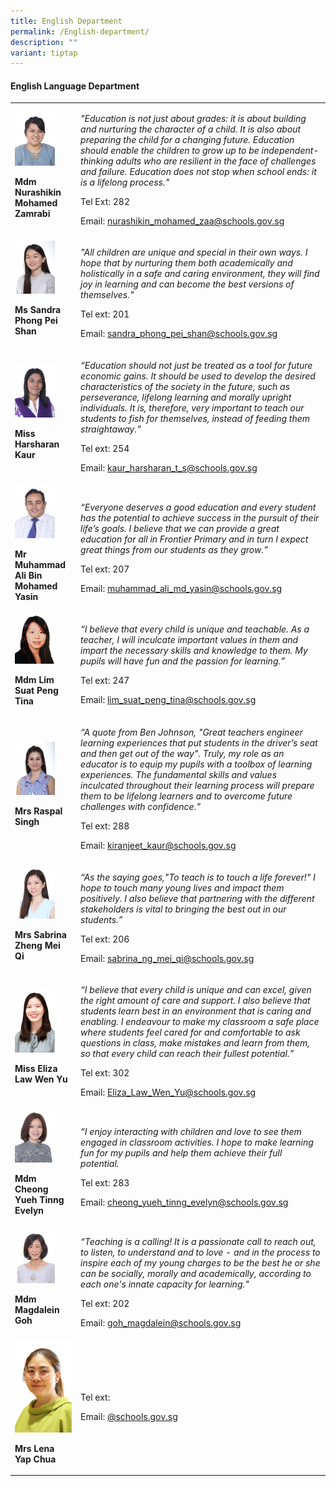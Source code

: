 ```yaml
---
title: English Department
permalink: /English-department/
description: ""
variant: tiptap
---
```

<h4><strong>English Language Department</strong></h4><table><tbody><tr><td rowspan="1" colspan="1"><div class="isomer-image-wrapper"><img style="width:70%;" height="auto" width="100%" src="/images/eng1.jpg"></div><p><strong>Mdm Nurashikin Mohamed Zamrabi</strong></p></td><td rowspan="1" colspan="1"><p><em>"Education is not just about grades: it is about building and nurturing the character of a child. It is also about preparing the child for a changing future. Education should enable the children to grow up to be independent-thinking adults who are resilient in the face of challenges and failure. Education does not stop when school ends: it is a lifelong process."</em></p><p>Tel Ext: 282</p><p>Email:&nbsp;<a href="mailto:nurashikin_mohamed_zaa@schools.gov.sg" rel="noopener noreferrer nofollow" target="_blank">nurashikin_mohamed_zaa@schools.gov.sg</a></p></td></tr><tr><td rowspan="1" colspan="1"><div class="isomer-image-wrapper"><img style="width: 70%;" height="auto" width="100%" src="/images/eng3.jpg"></div><p><strong>Ms Sandra Phong Pei Shan</strong></p></td><td rowspan="1" colspan="1"><p><em>"All children are unique and special in their own ways. I hope that by nurturing them both academically and holistically in a safe and caring environment, they will find joy in learning and can become the best versions of themselves."</em></p><p>Tel ext: 201</p><p>Email:&nbsp;<a href="mailto:sandra_phong_pei_shan@schools.gov.sg" rel="noopener noreferrer nofollow" target="_blank">sandra_phong_pei_shan@schools.gov.sg</a></p></td></tr><tr><td rowspan="1" colspan="1"><div class="isomer-image-wrapper"><img style="width: 70%;" height="auto" width="100%" src="/images/eng4.jpg"></div><p><strong>Miss Harsharan Kaur</strong></p></td><td rowspan="1" colspan="1"><p><em>“Education should not just be treated as a tool for future economic gains. It should be used to develop the desired characteristics of the society in the future, such as perseverance, lifelong learning and morally upright individuals. It is, therefore, very important to teach our students to fish for themselves, instead of feeding them straightaway.”</em></p><p>Tel ext: 254</p><p>Email:&nbsp;<a href="mailto:kaur_harsharan_t_s@schools.gov.sg" rel="noopener noreferrer nofollow" target="_blank">kaur_harsharan_t_s@schools.gov.sg</a></p></td></tr><tr><td rowspan="1" colspan="1"><div class="isomer-image-wrapper"><img style="width: 70%;" height="auto" width="100%" src="/images/eng5.jpg"></div><p><strong>Mr Muhammad Ali Bin Mohamed Yasin</strong></p></td><td rowspan="1" colspan="1"><p><em>“Everyone deserves a good education and every student has the potential to achieve success in the pursuit of their life’s goals. I believe that we can provide a great education for all in Frontier Primary and in turn I expect great things from our students as they grow.”</em></p><p>Tel ext: 207</p><p>Email:&nbsp;<a href="mailto:muhammad_ali_md_yasin@schools.gov.sg" rel="noopener noreferrer nofollow" target="_blank">muhammad_ali_md_yasin@schools.gov.sg</a></p></td></tr><tr><td rowspan="1" colspan="1"><div class="isomer-image-wrapper"><img style="width: 70%;" height="auto" width="100%" src="/images/eng6.png"></div><p><strong>Mdm Lim Suat Peng Tina</strong></p></td><td rowspan="1" colspan="1"><p><em>“I believe that every child is unique and teachable. As a teacher, I will inculcate important values in them and impart the necessary skills and knowledge to them. My pupils will have fun and the passion for learning.”</em></p><p>Tel ext: 247</p><p>Email:&nbsp;<a href="mailto:lim_suat_peng_tina@schools.gov.sg" rel="noopener noreferrer nofollow" target="_blank">lim_suat_peng_tina@schools.gov.sg</a></p></td></tr><tr><td rowspan="1" colspan="1"><div class="isomer-image-wrapper"><img style="width: 70%;" height="auto" width="100%" src="/images/cha4.jpg"></div><p><strong>Mrs Raspal Singh</strong></p></td><td rowspan="1" colspan="1"><p><em>“A quote from Ben Johnson, "Great teachers engineer learning experiences that put students in the driver’s seat and then get out of the way". Truly, my role as an educator is to equip my pupils with a toolbox of learning experiences. The fundamental skills and values inculcated throughout their learning process will prepare them to be lifelong learners and to overcome future challenges with confidence.”</em></p><p>Tel ext: 288</p><p>Email:&nbsp;<a href="mailto:kiranjeet_kaur@schools.gov.sg" rel="noopener noreferrer nofollow" target="_blank">kiranjeet_kaur@schools.gov.sg</a></p></td></tr><tr><td rowspan="1" colspan="1"><div class="isomer-image-wrapper"><img style="width: 70%;" height="auto" width="100%" src="/images/cha2.jpg"></div><p><strong>Mrs Sabrina Zheng Mei Qi</strong></p></td><td rowspan="1" colspan="1"><p><em>“As the saying goes,"To teach is to touch a life forever!" I hope to touch many young lives and impact them positively. I also believe that partnering with the different stakeholders is vital to bringing the best out in our students.”</em></p><p>Tel ext: 206</p><p>Email:&nbsp;<a href="mailto:sabrina_ng_mei_qi@schools.gov.sg" rel="noopener noreferrer nofollow" target="_blank">sabrina_ng_mei_qi@schools.gov.sg</a></p></td></tr><tr><td rowspan="1" colspan="1"><div class="isomer-image-wrapper"><img style="width: 70%;" height="auto" width="100%" src="/images/ma8.jpg"></div><p><strong>Miss Eliza Law Wen Yu</strong></p></td><td rowspan="1" colspan="1"><p><em>“I believe that every child is unique and can excel, given the right amount of care and support. I also believe that students learn best in an environment that is caring and enabling. I endeavour to make my classroom a safe place where students feel cared for and comfortable to ask questions in class, make mistakes and learn from them, so that every child can reach their fullest potential.”</em></p><p>Tel ext: 302</p><p>Email:&nbsp;<a href="mailto:Eliza_Law_Wen_Yu@schools.gov.sg" rel="noopener noreferrer nofollow" target="_blank">Eliza_Law_Wen_Yu@schools.gov.sg</a></p></td></tr><tr><td rowspan="1" colspan="1"><div class="isomer-image-wrapper"><img style="width: 70%;" height="auto" width="100%" src="/images/eng8.jpg"></div><p><strong>Mdm Cheong Yueh Tinng Evelyn</strong></p></td><td rowspan="1" colspan="1"><p><em>“I enjoy interacting with children and love to see them engaged in classroom activities. I hope to make learning fun for my pupils and help them achieve their full potential.</em></p><p>Tel ext: 283</p><p>Email:&nbsp;<a href="mailto:cheong_yueh_tinng_evelyn@schools.gov.sg" rel="noopener noreferrer nofollow" target="_blank">cheong_yueh_tinng_evelyn@schools.gov.sg</a></p></td></tr><tr><td rowspan="1" colspan="1"><div class="isomer-image-wrapper"><img style="width: 70%;" height="auto" width="100%" src="/images/eng7.jpg"></div><p><strong>Mdm Magdalein Goh</strong></p></td><td rowspan="1" colspan="1"><p><em>“Teaching is a calling! It is a passionate call to reach out, to listen, to understand and to love - and in the process to inspire each of my young charges to be the best he or she can be socially, morally and academically, according to each one's innate capacity for learning."</em></p><p>Tel ext: 202</p><p>Email:&nbsp;<a href="mailto:goh_magdalein@schools.gov.sg" rel="noopener noreferrer nofollow" target="_blank">goh_magdalein@schools.gov.sg</a></p></td></tr><tr><td rowspan="1" colspan="1"><div class="isomer-image-wrapper"><img style="width: 100%" height="auto" width="100%" alt="" src="/images/Org Chart Photos/Mrs_Lena_Yap___Chua.jpg"></div><p><strong>Mrs Lena Yap Chua</strong></p></td><td rowspan="1" colspan="1"><p></p><p>Tel ext: </p><p>Email:&nbsp;<a href="mailto:goh_magdalein@schools.gov.sg" rel="noopener noreferrer nofollow" target="_blank">@schools.gov.sg</a></p></td></tr></tbody></table><p></p>